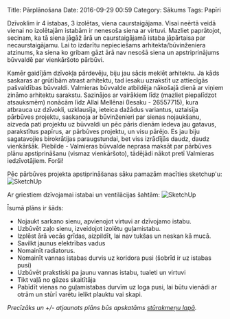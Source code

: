 Title: Pārplānošana
Date: 2016-09-29 00:59
Category: Sākums
Tags: Papīri

Dzīvoklim ir 4 istabas, 3 izolētas, viena caurstaigājama. Visai neērtā veidā vienai no izolētajām istabām ir nenesoša siena ar virtuvi. Mazliet paprātojot, secinam, ka tā siena jāgāž ārā un caurstaigājamā istaba jāpārtaisa par necaurstaigājamu. Lai to izdarītu nepieciešams arhitekta/būvinženiera atzinums, ka siena ko gribam gāzt ārā nav nesošā siena un apstriprinājums būvvaldē par vienkāršoto pārbūvi.

Kamēr gaidījām dzīvokļa pārdevēju, biju jau sācis meklēt arhitektu. Ja kāds saskaras ar grūtībām atrast arhitektu, tad iesaku uzrakstīt uz attiecīgās pašvaldības būvvaldi. Valmieras būvvalde atbildēja nākošajā dienā ar viņiem zināmo arhitektu sarakstu. Sazinājos ar vairākiem līdz (mazliet piepalīdzot atsauksmēm) nonācām līdz Allai Mellēnai (Iesaku - 26557715), kura atbrauca uz dzīvokli, uzklausīja, ieteica dažādus variantus, uztaisīja pārbūves projektu, saskaņoja ar būvinženieri par sienas nojaukšanu, aizveda pati projektu uz būvvaldi un pēc pāris dienām iedeva jau gatavus, parakstītus papīrus, ar pārbūves projektu, un visu pārējo. Es jau biju sagatavojies birokrātijas paraugstundai, bet viss izrādījās daudz, daudz vienkāršāk. Piebilde - Valmieras būvvalde neprasa maksāt par pārbūves plānu apstiprināšanu (vismaz vienkāršoto), tādējādi nākot pretī Valmieras iedzīvotājiem. Forši!

Pēc pārbūves projekta apstiprināšanas sāku pamazām macīties sketchup'u:
![SketchUp]({filename}/images/3d-1.png)

Ar griestiem dzīvojamai istabai un ventilācijas šahtām:
![SketchUp]({filename}/images/3d-2.png)

Īsumā plāns ir šāds: 

* Nojaukt sarkano sienu, apvienojot virtuvi ar dzīvojamo istabu. 
* Uzbūvēt zaļo sienu, izveidojot izolētu guļamistabu. 
* Izplēst ārā vecās grīdas, aizpildīt, lai nav tukšas un neskan kā mucā. 
* Savilkt jaunus elektrības vadus
* Nomainīt radiatorus. 
* Nomainīt vannas istabas durvis uz koridora pusi (šobrīd ir uz istabas pusi)
* Uzbūvēt prakstiski pa jaunu vannas istabu, tualeti un virtuvi
* Tikt vaļā no gāzes skaitītāja
* Pabīdīt vienas no guļamistabas durvīm uz loga pusi, lai būtu vienādi ar otrām un stūrī varētu ielikt plauktu vai skapi.

*Precīzāks un +/- atjaunots plāns būs apskatāms [stūrakmeņu lapā]({filename}pages/sturakmeni.md).*
